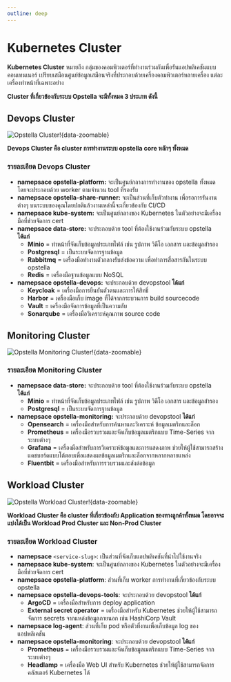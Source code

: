 ```yaml
---
outline: deep
---
```


# Kubernetes Cluster

<strong>Kubernetes Cluster</strong> หมายถึง กลุ่มของคอมพิวเตอร์ที่ทำงานร่วมกันเพื่อรันแอปพลิเคชันแบบคอนเทนเนอร์ เปรียบเสมือนศูนย์ข้อมูลเสมือนจริงที่ประกอบด้วยเครื่องคอมพิวเตอร์หลายเครื่อง แต่ละเครื่องทำหน้าที่เฉพาะอย่าง

**Cluster ที่เกี่ยวข้องกับระบบ Opstella จะมีทั้งหมด 3 ประเภท ดังนี้**

## Devops Cluster

![Opstella Cluster!](/images/intro/cluster/devops-cluster.png){data-zoomable}

**Devops Cluster คือ cluster การทำงานระบบ opstella core หลักๆ ทั้งหมด**

### รายละเอียด Devops Cluster

<ul>
    <li><strong>namepsace opstella-platform:</strong> จะเป็นศูนย์กลางการทำงานของ opstella ทั้งหมด โดยจะประกอบด้วย worker ตามจำนวน tool ที่รองรับ</li>
    <li><strong>namepsace opstella-share-runner:</strong> จะเป็นส่วนที่เก็บตัวทำงาน เพื่อรอการรันงานต่างๆ บนระบบของคุณโดยปกติแล้วงานเหล่านี้จะเกี่ยวข้องกับ CI/CD</li>
    <li><strong>namepsace kube-system:</strong> จะเป็นศูนย์กลางของ Kubernetes ในตัวอย่างจะมีเครื่องมือที่ช่วยจัดการ cert</li>
    <li><strong>namepsace data-store:</strong> จะประกอบด้วย tool ที่ต้องใช้งานร่วมกับระบบ opstella <strong>ได้แก่</strong>
        <ul style="list-style-type: circle;">
            <li><strong>Minio</strong> = ทำหน้าที่จัดเก็บข้อมูลประเภทไฟล์ เช่น รูปภาพ วิดีโอ เอกสาร และข้อมูลสำรอง</li>
            <li><strong>Postgresql</strong> = เป็นระบบจัดการฐานข้อมูล</li>
            <li><strong>Rabbitmq</strong> = เครื่องมือทำงานตัวกลางรับส่งข้อความ เพื่อทำการสื่อสารกันในระบบ opstella</li>
            <li><strong>Redis</strong> = เครื่องมือฐานข้อมูลแบบ NoSQL</li>
        </ul>
    </li>
    <li><strong>namepsace opstella-devops:</strong> จะประกอบด้วย devopstool <strong>ได้แก่</strong>
        <ul style="list-style-type: circle;">
            <li><strong>Keycloak</strong> = เครื่องมือการยืนยันตัวตนและการให้สิทธิ์</li>
            <li><strong>Harbor</strong> = เครื่องมือเก็บ image ที่ได้จากกระบวนการ build sourcecode</li>
            <li><strong>Vault</strong> = เครื่องมือจัดการข้อมูลที่เป็นความลับ</li>
            <li><strong>Sonarqube</strong> = เครื่องมือวิเคราะห์คุณภาพ source code</li>
        </ul>
    </li>
</ul>

## Monitoring Cluster

![Opstella Monitoring Cluster!](/images/intro/cluster/monitoring-cluster.png){data-zoomable}

### รายละเอียด Monitoring Cluster

<ul>
    <li><strong>namepsace data-store:</strong> จะประกอบด้วย tool ที่ต้องใช้งานร่วมกับระบบ opstella <strong>ได้แก่</strong>
        <ul style="list-style-type: circle;">
            <li><strong>Minio</strong> = ทำหน้าที่จัดเก็บข้อมูลประเภทไฟล์ เช่น รูปภาพ วิดีโอ เอกสาร และข้อมูลสำรอง</li>
            <li><strong>Postgresql</strong> = เป็นระบบจัดการฐานข้อมูล</li>
        </ul>
    </li>
    <li><strong>namepsace opstella-monitoring:</strong> จะประกอบด้วย devopstool <strong>ได้แก่</strong>
        <ul style="list-style-type: circle;">
            <li><strong>Opensearch</strong> = เครื่องมือสำหรับการค้นหาและวิเคราะห์ ข้อมูลเมตริกและล็อก</li>
            <li><strong>Prometheus</strong> = เครื่องมือรวบรวมและจัดเก็บข้อมูลเมตริกแบบ Time-Series จากระบบต่างๆ</li> 
            <li><strong>Grafana</strong> = เครื่องมือสำหรับการวิเคราะห์ข้อมูลและการแสดงภาพ ช่วยให้ผู้ใช้สามารถสร้างแดชบอร์ดแบบโต้ตอบเพื่อแสดงผลข้อมูลเมตริกและล็อกจากหลากหลายแหล่ง</li> 
            <li><strong>Fluentbit</strong> = เครื่องมือสำหรับการรวบรวมและส่งต่อข้อมูล</li>
        </ul>
    </li>
</ul>

## Workload Cluster

![Opstella Workload Cluster!](/images/intro/cluster/workload-cluster.png){data-zoomable}

**Workload Cluster คือ cluster ที่เกี่ยวข้องกับ Application ของทางลูกค้าทั้งหมด โดยอาจจะแบ่งได้เป็น Workload Prod Cluster และ Non-Prod Cluster**

### รายละเอียด Workload Cluster

- **namepsace** `<service-slug>`: เป็นส่วนที่จัดเก็บแอปพลิเคชันที่นำไปใช้งานจริง
- **namepsace kube-system**: จะเป็นศูนย์กลางของ Kubernetes ในตัวอย่างจะมีเครื่องมือที่ช่วยจัดการ cert
- **namepsace opstella-platform**: ส่วนที่เก็บ worker การทำงานที่เกี่ยวข้องกับระบบ opstella
- **namepsace opstella-devops-tools**: จะประกอบด้วย devopstool **ได้แก่**
  - **ArgoCD** = เครื่องมือสำหรับการ deploy application
  - **External secret operator** = เครื่องมือสำหรับ Kubernetes ช่วยให้ผู้ใช้สามารถจัดการ secrets จากแหล่งข้อมูลภายนอก เช่น HashiCorp Vault
- **namepsace log-agent**: ส่วนที่เก็บ pod หรือตัวที่งานเพื่อเก็บข้อมูล log ของแอปพลิเคชัน
- **namepsace opstella-monitoring**: จะประกอบด้วย devopstool **ได้แก่**
  - **Prometheus** = เครื่องมือรวบรวมและจัดเก็บข้อมูลเมตริกแบบ Time-Series จากระบบต่างๆ
  - **Headlamp** = เครื่องมือ Web UI สำหรับ Kubernetes ช่วยให้ผู้ใช้สามารถจัดการคลัสเตอร์ Kubernetes ได้
